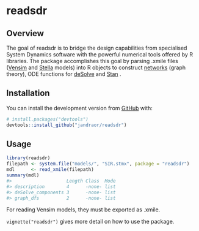 
<!-- README.md is generated from README.Rmd. Please edit that file -->

# readsdr

<!-- badges: start -->

<!-- badges: end -->

## Overview

The goal of readsdr is to bridge the design capabilities from
specialised System Dynamics software with the powerful numerical tools
offered by R libraries. The package accomplishes this goal by parsing
.xmile files ([Vensim](https://vensim.com/) and
[Stella](https://www.iseesystems.com/) models) into R objects to
construct [networks](http://igraph.org) (graph theory), ODE functions
for [deSolve](http://desolve.r-forge.r-project.org/) and
[Stan](https://mc-stan.org/)
.

## Installation

<!-- You can install the released version of readsdr from [CRAN](https://CRAN.R-project.org) with: -->

<!-- ``` r -->

<!-- install.packages("readsdr") -->

<!-- ``` -->

<!-- And the development version from [GitHub](https://github.com/) with: -->

You can install the development version from
[GitHub](https://github.com/) with:

``` r
# install.packages("devtools")
devtools::install_github("jandraor/readsdr")
```

## Usage

``` r
library(readsdr)
filepath <- system.file("models/", "SIR.stmx", package = "readsdr")
mdl      <- read_xmile(filepath) 
summary(mdl)
#>                    Length Class  Mode
#> description        4      -none- list
#> deSolve_components 3      -none- list
#> graph_dfs          2      -none- list
```

For reading Vensim models, they must be exported as .xmile.

`vignette("readsdr")` gives more detail on how to use the package.

<!-- ## Acknowledgments -->

<!-- Thanks to: -->
